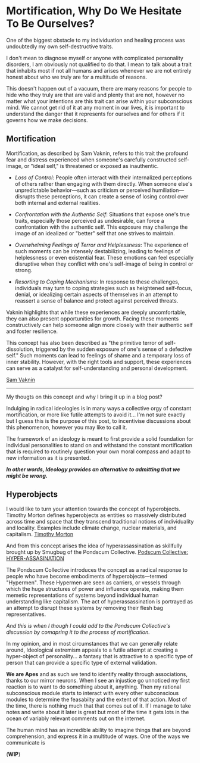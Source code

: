 # Mortification, Why Do We Hesitate To Be Ourselves?

One of the biggest obstacle to my individuation and healing process was undoubtedly my own self-destructive traits.

I don't mean to diagnose myself or anyone with complicated personality disorders, I am obviously not qualified to do that. I mean to talk about a trait that inhabits most if not all humans and arises whenever we are not entirely honest about who we truly are for a multitude of reasons.

This doesn't happen out of a vacuum, there are many reasons for people to hide who they truly are that are valid and plenty that are not, however no matter what your intentions are this trait can arise within your subconscious mind. We cannot get rid of it at any moment in our lives, it is important to understand the danger that it represents for ourselves and for others if it governs how we make decisions.

## **Mortification**

Mortification, as described by Sam Vaknin, refers to this trait the profound fear and distress experienced when someone's carefully constructed self-image, or "ideal self," is threatened or exposed as inauthentic.

+ *Loss of Control*: People often interact with their internalized perceptions of others rather than engaging with them directly. When someone else's unpredictable behavior—such as criticism or perceived humiliation—disrupts these perceptions, it can create a sense of losing control over both internal and external realities.

+ *Confrontation with the Authentic Self*: Situations that expose one's true traits, especially those perceived as undesirable, can force a confrontation with the authentic self. This exposure may challenge the image of an idealized or "better" self that one strives to maintain.

+ *Overwhelming Feelings of Terror and Helplessness*: The experience of such moments can be intensely destabilizing, leading to feelings of helplessness or even existential fear. These emotions can feel especially disruptive when they conflict with one's self-image of being in control or strong.

+ *Resorting to Coping Mechanisms*: In response to these challenges, individuals may turn to coping strategies such as heightened self-focus, denial, or idealizing certain aspects of themselves in an attempt to reassert a sense of balance and protect against perceived threats.

Vaknin highlights that while these experiences are deeply uncomfortable, they can also present opportunities for growth. Facing these moments constructively can help someone align more closely with their authentic self and foster resilience.

This concept has also been described as "the primitive terror of self-dissolution, triggered by the sudden exposure of one's sense of a defective self." Such moments can lead to feelings of shame and a temporary loss of inner stability. However, with the right tools and support, these experiences can serve as a catalyst for self-understanding and personal development.

[Sam Vaknin](https://vaknin-talks.com/transcripts/Narcissistic_Mortification_From_Shame_to_Healing_via_Trauma_Fear_and_Guilt/)

---

My thougts on this concept and why I bring it up in a blog post?

Indulging in radical ideologies is in many ways a collective orgy of constant mortification, or more like futile attempts to avoid it... I'm not sure exactly but I guess this is the purpose of this post, to incentivise discussions about this phenomenon, however you may like to call it.

The framework of an ideology is meant to first provide a solid foundation for individual personalities to stand on and withstand the constant mortification that is required to routinely question your own moral compass and adapt to new information as it is presented.

_**In other words, Ideology provides an alternative to admitting that we might be wrong.**_

## **Hyperobjects**

I would like to turn your attention towards the concept of hyperobjects. Timothy Morton defines hyperobjects as entities so massively distributed across time and space that they transcend traditional notions of individuality and locality. Examples include climate change, nuclear materials, and capitalism. [Timothy Morton](https://en.wikipedia.org/wiki/Timothy_Morton)

And from this concept arises the idea of hyperassassination as skillfully brought up by Smugbug of the Pondscum Collective.
[Podscum Collective: HYPER-ASSASINATION](https://pondscum.gg/hyper-assassination/)

The Pondscum Collective introduces the concept as a radical response to people who have become embodiments of hyperobjects—termed "Hypermen". These Hypermen are seen as carriers, or vessels through which the huge structures of power and influence operate, making them memetic representations of systems beyond individual human understanding like capitalism. The act of hyperassassination is portrayed as an attempt to disrupt these systems by removing their flesh bag representatives.

*And this is when I though I could add to the Pondscum Collective's discussion by comapring it to the process of mortification.*

In my opinion, and in most circumstances that we can generally relate around, Ideological extremism appeals to a futile attempt at creating a hyper-object of personality... a fantasy that is attractive to a specific type of person that can provide a specific type of external validation.

**We are Apes** and as such we tend to identify reality through associations, thanks to our mirror neurons. When I see an injustice go unnoticed my first reaction is to want to do something about it, anything. Then my rational subconscious module starts to interact with every other subconscious modules to determine the feasabilty and the extent of that action. Most of the time, there is nothing much that that comes out of it. If I manage to take notes and write about it later is great but most of the time it gets lots in the ocean of variably relevant comments out on the internet.

The human mind has an incredible ability to imagine things that are beyond comprehension, and express it in a multitude of ways. One of the ways we communicate is 

(**WIP**)